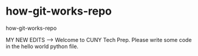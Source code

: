 # how-git-works-repo
how-git-works-repo


MY NEW EDITS --> Welcome to CUNY Tech Prep.  Please write some code in the hello world python file. 